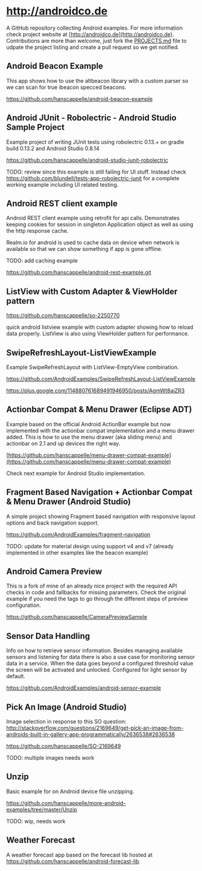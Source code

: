 # http://androidco.de 

A GitHub repository collecting Android examples. For more information check project website at [http://androidco.de](http://androidco.de). Contributions are more than welcome, just fork the [PROJECTS.md](https://github.com/AndroidExamples/androidco.de/blob/master/PROJECTS.md) file to udpate the project listing and create a pull request so we get notified. 

## Android Beacon Example

This app shows how to use the altbeacon library with a custom parser so we can scan for true ibeacon specced beacons.

https://github.com/hanscappelle/android-beacon-example

## Android JUnit - Robolectric - Android Studio Sample Project

Example project of writing JUnit tests using robolectric 0.13.+ on gradle build 0.13.2 and Android Studio 0.8.14

https://github.com/hanscappelle/android-studio-junit-robolectric

TODO: review since this example is still failing for UI stuff. Instead check https://github.com/blundell/tests-app-robolectric-junit for a complete working example including UI related testing.

## Android REST client example

Android REST client example using retrofit for api calls. Demonstrates keeping cookies for session
in singleton Application object as well as using the http response cache.

Realm.io for android is used to cache data on device when network is available so that we can show
something if app is gone offline.

TODO: add caching example

https://github.com/hanscappelle/android-rest-example.git

## ListView with Custom Adapter & ViewHolder pattern

https://github.com/hanscappelle/so-2250770

quick android listview example with custom adapter showing how to reload data properly. ListView is also using ViewHolder pattern for performance.

## SwipeRefreshLayout-ListViewExample

Example SwipeRefreshLayout with ListView-EmptyView combination.

https://github.com/AndroidExamples/SwipeRefreshLayout-ListViewExample

https://plus.google.com/114880761689491946950/posts/AgmWt8ajZR3

## Actionbar Compat & Menu Drawer (Eclipse ADT)

Example based on the official Android ActionBar example but now implemented with the actionbar compat implementation and a menu drawer added. This is how to use the menu drawer (aka sliding menu) and actionbar on 2.1 and up devices the right way. 

[https://github.com/hanscappelle/menu-drawer-compat-example](https://github.com/hanscappelle/menu-drawer-compat-example)

Check next example for Android Studio implementation.

## Fragment Based Navigation + Actionbar Compat & Menu Drawer (Android Studio)

A simple project showing Fragment based navigation with responsive layout options and back navigation support.

https://github.com/AndroidExamples/fragment-navigation

TODO: update for material design using support v4 and v7 (already implemented in other examples like the beacon example)

## Android Camera Preview 

This is a fork of mine of an already nice project with the required API checks in code and fallbacks for missing parameters. Check the original example if you need the tags to go through the different steps of preview configuration. 

https://github.com/hanscappelle/CameraPreviewSample

## Sensor Data Handling

Info on how to retrieve sensor information. Besides managing available sensors and listening for data there is also a use case for monitoring sensor data in a service. When the data goes beyond a configured threshold value the screen will be activated and unlocked. Configured for light sensor by default.

https://github.com/AndroidExamples/android-sensor-example

## Pick An Image (Android Studio)

Image selection in response to this SO question: http://stackoverflow.com/questions/2169649/get-pick-an-image-from-androids-built-in-gallery-app-programmatically/2636538#2636538

https://github.com/hanscappelle/SO-2169649

TODO: multiple images needs work

## Unzip

Basic example for on Android device file unzipping.

https://github.com/hanscappelle/more-android-examples/tree/master/Unzip

TODO: wip, needs work

## Weather Forecast

A weather forecast app based on the forecast lib hosted at https://github.com/hanscappelle/android-forecast-lib

